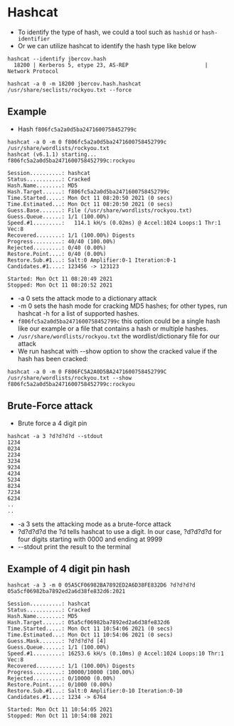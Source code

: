 # Hashcat

* To identify the type of hash, we could a tool such as `hashid` or `hash-identifier`
* Or we can utilize hashcat to identify the hash type like below&#x20;

```
hashcat --identify jbercov.hash
  18200 | Kerberos 5, etype 23, AS-REP                        | Network Protocol

hashcat -a 0 -m 18200 jbercov.hash.hashcat /usr/share/seclists/rockyou.txt --force
```

## Example

* Hash `f806fc5a2a0d5ba2471600758452799c`

```
hashcat -a 0 -m 0 f806fc5a2a0d5ba2471600758452799c /usr/share/wordlists/rockyou.txt
hashcat (v6.1.1) starting...
f806fc5a2a0d5ba2471600758452799c:rockyou

Session..........: hashcat
Status...........: Cracked
Hash.Name........: MD5
Hash.Target......: f806fc5a2a0d5ba2471600758452799c
Time.Started.....: Mon Oct 11 08:20:50 2021 (0 secs)
Time.Estimated...: Mon Oct 11 08:20:50 2021 (0 secs)
Guess.Base.......: File (/usr/share/wordlists/rockyou.txt)
Guess.Queue......: 1/1 (100.00%)
Speed.#1.........:   114.1 kH/s (0.02ms) @ Accel:1024 Loops:1 Thr:1 Vec:8
Recovered........: 1/1 (100.00%) Digests
Progress.........: 40/40 (100.00%)
Rejected.........: 0/40 (0.00%)
Restore.Point....: 0/40 (0.00%)
Restore.Sub.#1...: Salt:0 Amplifier:0-1 Iteration:0-1
Candidates.#1....: 123456 -> 123123

Started: Mon Oct 11 08:20:49 2021
Stopped: Mon Oct 11 08:20:52 2021
```

* \-a 0 sets the attack mode to a dictionary attack
* \-m 0 sets the hash mode for cracking MD5 hashes; for other types, run hashcat -h for a list of supported hashes.
* `f806fc5a2a0d5ba2471600758452799c` this option could be a single hash like our example or a file that contains a hash or multiple hashes.
* `/usr/share/wordlists/rockyou.txt` the wordlist/dictionary file for our attack
* We run hashcat with --show option to show the cracked value if the hash has been cracked:

```
hashcat -a 0 -m 0 F806FC5A2A0D5BA2471600758452799C /usr/share/wordlists/rockyou.txt --show
f806fc5a2a0d5ba2471600758452799c:rockyou
```

## Brute-Force attack

* Brute force a 4 digit pin

```
hashcat -a 3 ?d?d?d?d --stdout
1234
0234
2234
3234
9234
4234
5234
8234
7234
6234
..
..
```

* \-a 3 sets the attacking mode as a brute-force attack
* ?d?d?d?d the ?d tells hashcat to use a digit. In our case, ?d?d?d?d for four digits starting with 0000 and ending at 9999
* \--stdout print the result to the terminal

## Example of 4 digit pin hash

```
hashcat -a 3 -m 0 05A5CF06982BA7892ED2A6D38FE832D6 ?d?d?d?d
05a5cf06982ba7892ed2a6d38fe832d6:2021

Session..........: hashcat
Status...........: Cracked
Hash.Name........: MD5
Hash.Target......: 05a5cf06982ba7892ed2a6d38fe832d6
Time.Started.....: Mon Oct 11 10:54:06 2021 (0 secs)
Time.Estimated...: Mon Oct 11 10:54:06 2021 (0 secs)
Guess.Mask.......: ?d?d?d?d [4]
Guess.Queue......: 1/1 (100.00%)
Speed.#1.........: 16253.6 kH/s (0.10ms) @ Accel:1024 Loops:10 Thr:1 Vec:8
Recovered........: 1/1 (100.00%) Digests
Progress.........: 10000/10000 (100.00%)
Rejected.........: 0/10000 (0.00%)
Restore.Point....: 0/1000 (0.00%)
Restore.Sub.#1...: Salt:0 Amplifier:0-10 Iteration:0-10
Candidates.#1....: 1234 -> 6764

Started: Mon Oct 11 10:54:05 2021
Stopped: Mon Oct 11 10:54:08 2021
```

